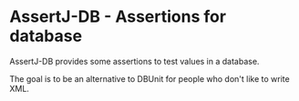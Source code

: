 AssertJ-DB - Assertions for database
==========

AssertJ-DB provides some assertions to test values in a database.

The goal is to be an alternative to DBUnit for people who don't like to write XML.

